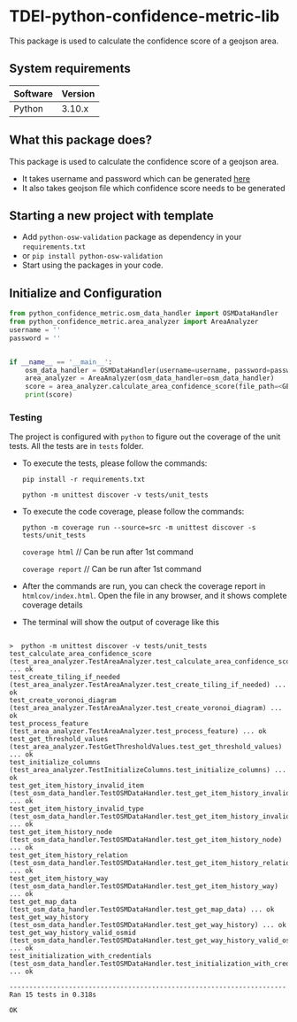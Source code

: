 # TDEI-python-confidence-metric-lib

This package is used to calculate the confidence score of a geojson area.


## System requirements

| Software | Version |
|----------|---------|
| Python   | 3.10.x  |

## What this package does?

This package is used to calculate the confidence score of a geojson area.
- It takes username and password which can be generated [here](https://www.openstreetmap.org/)
- It also takes geojson file which confidence score needs to be generated


## Starting a new project with template

- Add `python-osw-validation` package as dependency in your `requirements.txt`
- or `pip install python-osw-validation`
- Start using the packages in your code.

## Initialize and Configuration

```python
from python_confidence_metric.osm_data_handler import OSMDataHandler
from python_confidence_metric.area_analyzer import AreaAnalyzer
username = ''
password = ''


if __name__ == '__main__':
    osm_data_handler = OSMDataHandler(username=username, password=password)
    area_analyzer = AreaAnalyzer(osm_data_handler=osm_data_handler)
    score = area_analyzer.calculate_area_confidence_score(file_path=<GEOJSON_FILE_PATH>)
    print(score)
```

### Testing

The project is configured with `python` to figure out the coverage of the unit tests. All the tests are in `tests`
folder.

- To execute the tests, please follow the commands:

  `pip install -r requirements.txt`

  `python -m unittest discover -v tests/unit_tests`

- To execute the code coverage, please follow the commands:

  `python -m coverage run --source=src -m unittest discover -s tests/unit_tests`

  `coverage html` // Can be run after 1st command

  `coverage report` // Can be run after 1st command

- After the commands are run, you can check the coverage report in `htmlcov/index.html`. Open the file in any browser,
  and it shows complete coverage details
- The terminal will show the output of coverage like this

```shell

>  python -m unittest discover -v tests/unit_tests
test_calculate_area_confidence_score (test_area_analyzer.TestAreaAnalyzer.test_calculate_area_confidence_score) ... ok
test_create_tiling_if_needed (test_area_analyzer.TestAreaAnalyzer.test_create_tiling_if_needed) ... ok
test_create_voronoi_diagram (test_area_analyzer.TestAreaAnalyzer.test_create_voronoi_diagram) ... ok
test_process_feature (test_area_analyzer.TestAreaAnalyzer.test_process_feature) ... ok
test_get_threshold_values (test_area_analyzer.TestGetThresholdValues.test_get_threshold_values) ... ok
test_initialize_columns (test_area_analyzer.TestInitializeColumns.test_initialize_columns) ... ok
test_get_item_history_invalid_item (test_osm_data_handler.TestOSMDataHandler.test_get_item_history_invalid_item) ... ok
test_get_item_history_invalid_type (test_osm_data_handler.TestOSMDataHandler.test_get_item_history_invalid_type) ... ok
test_get_item_history_node (test_osm_data_handler.TestOSMDataHandler.test_get_item_history_node) ... ok
test_get_item_history_relation (test_osm_data_handler.TestOSMDataHandler.test_get_item_history_relation) ... ok
test_get_item_history_way (test_osm_data_handler.TestOSMDataHandler.test_get_item_history_way) ... ok
test_get_map_data (test_osm_data_handler.TestOSMDataHandler.test_get_map_data) ... ok
test_get_way_history (test_osm_data_handler.TestOSMDataHandler.test_get_way_history) ... ok
test_get_way_history_valid_osmid (test_osm_data_handler.TestOSMDataHandler.test_get_way_history_valid_osmid) ... ok
test_initialization_with_credentials (test_osm_data_handler.TestOSMDataHandler.test_initialization_with_credentials) ... ok

----------------------------------------------------------------------
Ran 15 tests in 0.318s

OK

```